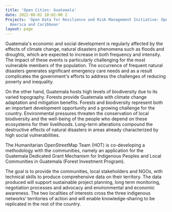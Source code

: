 ```yaml
---
title: 'Open Cities: Guatemala'
date: 2022-08-02 10:02:00 Z
Projects: 'Open Data for Resilience and Risk Management Initiative: Open Cities Latin
  America and Caribbean'
layout: page
---
```


Guatemala's economic and social development is regularly affected by the effects of climate change, natural disasters phenomena such as floods and droughts, which are expected to increase in both frequency and intensity. The impact of these events is particularly challenging for the most vulnerable members of the population. The occurrence of frequent natural disasters generates significant emergency care needs and as a result complicates the government's efforts to address the challenges of reducing poverty and inequality. 

On the other hand, Guatemala hosts high levels of biodiversity due to its varied topography. Forests provide Guatemala with climate change adaptation and mitigation benefits. Forests and biodiversity represent both an important development opportunity and a growing challenge for the country. Environmental pressures threaten the conservation of local biodiversity and the well-being of the people who depend on these ecosystems for their livelihoods. Long-term alterations compound the destructive effects of natural disasters in areas already characterized by high social vulnerabilities. 

The Humanitarian OpenStreetMap Team (HOT) is co-developing a methodology with the communities, namely an application for the Guatemala Dedicated Grant Mechanism for Indigenous Peoples and Local Communities in Guatemala (Forest Investment Program). 

The goal is to provide the communities, local stakeholders and NGOs, with technical skills to produce comprehensive data on their territory. The data produced will support sustainable project planning, long term monitoring, negotiation processes and advocacy and environmental and economic awareness. The two localities of interests cross the three indigenous networks’ territories of action and will enable knowledge-sharing to be replicated in the rest of the country.
